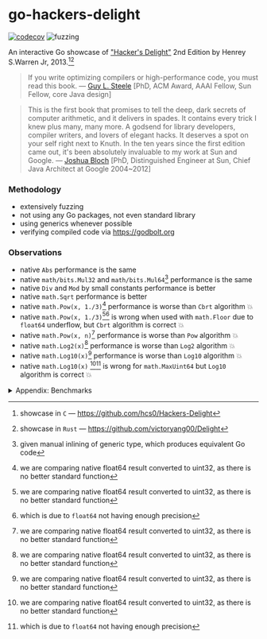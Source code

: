 # go-hackers-delight

[![codecov](https://codecov.io/gh/nikolaydubina/go-hackers-delight/graph/badge.svg?token=660JQtUmiO)](https://codecov.io/gh/nikolaydubina/go-hackers-delight)
![fuzzing](https://img.shields.io/badge/fuzzing-active-brightgreen)

An interactive Go showcase of ["Hacker's Delight"](https://en.wikipedia.org/wiki/Hacker%27s_Delight) 2nd Edition by Henrey S.Warren Jr, 2013.[^1][^2]

> If you write optimizing compilers or high-performance code, you must read this book.
> — [Guy L. Steele](https://en.wikipedia.org/wiki/Guy_L._Steele_Jr.) [PhD, ACM Award, AAAI Fellow, Sun Fellow, core Java design]

> This is the first book that promises to tell the deep, dark secrets of computer arithmetic, and it delivers in spades. It contains every trick I knew plus many, many more.
> A godsend for library developers, compiler writers, and lovers of elegant hacks.
> It deserves a spot on your self right next to Knuth.
> In the ten years since the first edition came out, it's been absolutely invaluable to my work at Sun and Google.
> — [Joshua Bloch](https://en.wikipedia.org/wiki/Joshua_Bloch) [PhD, Distinguished Engineer at Sun, Chief Java Architect at Google 2004~2012]

### Methodology

* extensively fuzzing
* not using any Go packages, not even standard library
* using generics whenever possible
* verifying compiled code via https://godbolt.org

### Observations

* native `Abs` performance is the same
* native `math/bits.Mul32` and `math/bits.Mul64`[^3] performance is the same
* native `Div` and `Mod` by small constants performance is better
* native `math.Sqrt` performance is better
* native `math.Pow(x, 1./3)`[^4] performance is worse than `Cbrt` algorithm 💥
* native `math.Pow(x, 1./3)`[^4][^5] is wrong when used with `math.Floor` due to `float64` underflow, but `Cbrt` algorithm is correct 💥
* native `math.Pow(x, n)`[^4] performance is worse than `Pow` algorithm 💥
* native `math.Log2(x)`[^4] performance is worse than `Log2` algorithm 💥
* native `math.Log10(x)`[^4] performance is worse than `Log10` algorithm 💥
* native `math.Log10(x)` [^4][^5] is wrong for `math.MaxUint64` but `Log10` algorithm is correct 💥

<details><summary>Appendix: Benchmarks</summary>

```bash
$ go test -bench .
goos: darwin
goarch: arm64
pkg: github.com/nikolaydubina/go-hackers-delight
BenchmarkNoop/---------------------------------16         	1000000000	         0.0000000 ns/op
BenchmarkAbs/basic-16                                     	1000000000	         0.9244 ns/op
BenchmarkAbs/Abs-16                                       	1000000000	         0.9228 ns/op
BenchmarkAbs/Abs2-16                                      	1000000000	         0.9222 ns/op
BenchmarkAbs/Abs3-16                                      	1000000000	         0.9266 ns/op
BenchmarkAbs/Abs4-16                                      	1000000000	         0.9312 ns/op
BenchmarkAbs/AbsFastMul-16                                	1000000000	         0.9387 ns/op
BenchmarkCompress/Compress-16                             	100000000	        10.86 ns/op
BenchmarkCompress/Compress2-16                            	57372118	        21.39 ns/op
BenchmarkMul/uint32/basic-16                              	595723204	         2.015 ns/op
BenchmarkMul/uint32/MultiplyHighOrder32-16                	589839883	         2.041 ns/op
BenchmarkMul/uint64/basic-16                              	984232455	         1.215 ns/op
BenchmarkMul/uint64/MultiplyHighOrder64-16                	591391069	         2.030 ns/op
BenchmarkDivMod/DivMod/3/basic-16                         	1000000000	         0.8394 ns/op
BenchmarkDivMod/DivMod/3/DivMod3Signed-16                 	617556885	         1.973 ns/op
BenchmarkDivMod/DivMod/3/DivMod3Signed2-16                	1000000000	         1.080 ns/op
BenchmarkDivMod/DivMod/7/basic-16                         	1000000000	         0.8374 ns/op
BenchmarkDivMod/DivMod/7/DivMod7Signed-16                 	564408957	         2.145 ns/op
BenchmarkDivMod/Div/3/basic-16                            	1000000000	         0.8357 ns/op
BenchmarkDivMod/Div/3/Div3Signed-16                       	776687295	         1.542 ns/op
BenchmarkDivMod/Div/3/Div3ShiftSigned-16                  	888967630	         1.344 ns/op
BenchmarkDivMod/Div/7/basic-16                            	1000000000	         0.8487 ns/op
BenchmarkDivMod/Div/7/Div7Signed-16                       	738237795	         1.624 ns/op
BenchmarkDivMod/Div/7/Div7ShiftSigned-16                  	826423514	         1.451 ns/op
BenchmarkDivMod/Mod/3/basic-16                            	1000000000	         0.8469 ns/op
BenchmarkDivMod/Mod/3/Mod3Signed-16                       	798928768	         1.515 ns/op
BenchmarkDivMod/Mod/3/Mod3Signed2-16                      	1000000000	         0.8473 ns/op
BenchmarkDivMod/Mod/7/basic-16                            	1000000000	         0.8482 ns/op
BenchmarkDivMod/Mod/7/Mod7Signed-16                       	734880409	         1.632 ns/op
BenchmarkDivMod/Mod/7/Mod7Signed2-16                      	1000000000	         1.115 ns/op
BenchmarkDivMod/Mod/10/basic-16                           	1000000000	         0.8499 ns/op
BenchmarkDivMod/Mod/10/Mod10Signed-16                     	824417413	         1.463 ns/op
BenchmarkDivMod/DivExact/7/basic-16                       	1000000000	         0.9435 ns/op
BenchmarkDivMod/DivExact/7/DivExact7-16                   	1000000000	         0.9407 ns/op
BenchmarkDivMod/DivExact/7/Div7Signed-16                  	709120321	         1.686 ns/op
BenchmarkDivMod/DivExact/7/Div7ShiftSigned-16             	792262238	         1.511 ns/op
BenchmarkCbrt/basic-16                                    	45397081	        26.45 ns/op
BenchmarkCbrt/Cbrt-16                                     	68115703	        17.60 ns/op
BenchmarkPow/basic-16                                     	20584660	        56.07 ns/op
BenchmarkPow/Pow-16                                       	62423868	        19.33 ns/op
BenchmarkLog/uint32/2/basic-16                            	97335441	        12.09 ns/op
BenchmarkLog/uint32/2/Log2-16                             	981750010	         1.221 ns/op
BenchmarkLog/uint32/10/basic-16                           	141246283	         8.538 ns/op
BenchmarkLog/uint32/10/Log10-16                           	540736009	         2.220 ns/op
BenchmarkLog/uint64/2/basic-16                            	100000000	        11.81 ns/op
BenchmarkLog/uint64/2/Log2-16                             	848453780	         1.412 ns/op
BenchmarkLog/uint64/10/basic-16                           	142674736	         8.369 ns/op
BenchmarkLog/uint64/10/Log10-16                           	538090652	         2.263 ns/op
BenchmarkSqrt/basic-16                                    	1000000000	         1.047 ns/op
BenchmarkSqrt/SqrtNewton-16                               	190331125	         5.673 ns/op
BenchmarkSqrt/SqrtBinarySearch-16                         	77246794	        15.66 ns/op
BenchmarkSqrt/SqrtShiftAndSubtract-16                     	138441583	         8.693 ns/op
PASS
ok  	github.com/nikolaydubina/go-hackers-delight	66.962s
```
</details>

[^1]: showcase in `C` — https://github.com/hcs0/Hackers-Delight
[^2]: showcase in `Rust` — https://github.com/victoryang00/Delight
[^3]: given manual inlining of generic type, which produces equivalent Go code
[^4]: we are comparing native float64 result converted to uint32, as there is no better standard function
[^5]: which is due to `float64` not having enough precision
